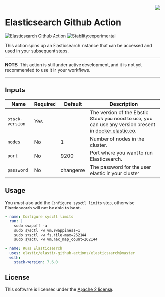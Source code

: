 <img align="right" width="auto" height="auto" src="https://www.elastic.co/static-res/images/elastic-logo-200.png">

# Elasticsearch Github Action

![Elasticsearch Github Action](https://github.com/Loeffelhardt/el-elastic-github-actions/workflows/Elasticsearch%20Github%20Action/badge.svg)  ![Stability:experimental](https://img.shields.io/badge/stability-experimental-orange)

This action spins up an Elasticsearch instance that can be accessed and used in your subsequent steps.

___

**NOTE:** This action is still under active development, and it is not yet recommended to use it in your workflows.
___

## Inputs

| Name            | Required      |  Default | Description                                                                                                                               |
| -------------   | ------------- |  ------- | -----                                                                                                                                     |
| `stack-version` | Yes           |          | The version of the Elastic Stack you need to use, you can use any version present in [docker.elastic.co](https://www.docker.elastic.co/). |
| `nodes`         | No            |        1 | Number of nodes in the cluster.                                                                                                           |
| `port`          | No            |     9200 | Port where you want to run Elasticsearch.                                                                                                 |
| `password`      | No            | changeme | The password for the user elastic in your cluster                                                                                         |

## Usage

You *must* also add the `Configure sysctl limits` step, otherwise Elasticsearch will not be able to boot.

```yml
- name: Configure sysctl limits
  run: |
    sudo swapoff -a
    sudo sysctl -w vm.swappiness=1
    sudo sysctl -w fs.file-max=262144
    sudo sysctl -w vm.max_map_count=262144

- name: Runs Elasticsearch
  uses: elastic/elastic-github-actions/elasticsearch@master
  with:
    stack-version: 7.6.0
```

## License

This software is licensed under the [Apache 2 license](./LICENSE).
